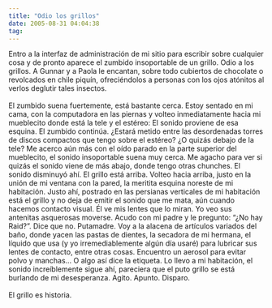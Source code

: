 ```yaml
---
title: "Odio los grillos"
date: 2005-08-31 04:04:38
tag: 
---
```

Entro a la interfaz de administración de mi sitio para escribir sobre
cualquier cosa y de pronto aparece el zumbido insoportable de un
grillo. Odio a los grillos. A Gunnar y a Paola le encantan, sobre todo
cubiertos de chocolate o revolcados en chile piquín, ofreciéndolos a
personas con los ojos atónitos al verlos deglutir tales insectos.<br/><br/>
El zumbido suena fuertemente, está bastante cerca. Estoy sentado en mi
cama, con la computadora en las piernas y volteo inmediatamente hacia
mi mueblecito donde está la tele y el estéreo: El sonido proviene de
esa esquina. El zumbido continúa. ¿Estará metido entre las desordenadas
torres de discos compactos que tengo sobre el estéreo? ¿O quizás debajo
de la tele? Me acerco aún más con el oído parado en la parte superior
del mueblecito, el sonido insoportable suena muy cerca. Me agacho para
ver si quizás el sonido viene de más abajo, donde tengo otras chunches.
El sonido disminuyó ahí. El grillo está arriba. Volteo hacia arriba,
justo en la unión de mi ventana con la pared, la meritita esquina
noreste de mi habitación. Justo ahí, postrado en las persianas
verticales de mi habitación está el grillo y no deja de emitir el
sonido que me mata, aún cuando hacemos contacto visual. Él ve mis
lentes que lo miran. Yo veo sus antenitas asquerosas moverse. Acudo con
mi padre y le pregunto: &#8220;¿No hay Raid?&#8221;. Dice que no. Putamadre. Voy a
la alacena de artículos variados del baño, donde yacen las pastas de
dientes, la secadora de mi hermana, el líquido que usa (y yo
irremediablemente algún día usaré) para lubricar sus lentes de
contacto, entre otras cosas. Encuentro un aerosol para evitar polvo y
manchas&#8230; O algo así dice la etiqueta. Lo llevo a mi habitación, el
sonido increíblemente sigue ahí, pareciera que el puto grillo se está
burlando de mi desesperanza. Agito. Apunto. Disparo.<br/><br/>
El grillo es historia.<br/><br/><br/><br/>
